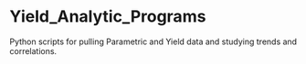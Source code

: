 # Yield_Analytic_Programs
Python scripts for pulling Parametric and Yield data and studying trends and correlations.
